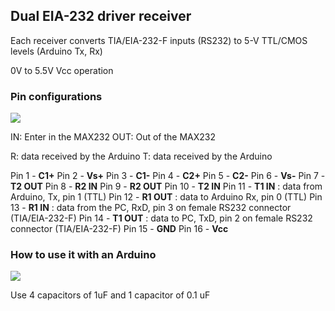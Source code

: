 ## Dual EIA-232 driver receiver

Each receiver converts TIA/EIA-232-F inputs (RS232) to 5-V TTL/CMOS levels (Arduino Tx, Rx)

0V to 5.5V Vcc operation

###  Pin configurations

![](max232_pin_configurations.png)

IN: Enter in the MAX232
OUT: Out of the MAX232

R: data received by the Arduino
T: data received by the Arduino

Pin 1 - **C1+**
Pin 2 - **Vs+**
Pin 3 - **C1-**
Pin 4 - **C2+**
Pin 5 - **C2-**
Pin 6 - **Vs-**
Pin 7 - **T2 OUT**
Pin 8 - **R2 IN**
Pin 9 - **R2 OUT**
Pin 10 - **T2 IN**
Pin 11 - **T1 IN** : data from Arduino, Tx, pin 1 (TTL)
Pin 12 - **R1 OUT** : data to Arduino Rx, pin 0 (TTL)
Pin 13 - **R1 IN** : data from  the PC, RxD, pin 3 on female RS232 connector (TIA/EIA-232-F)
Pin 14 - **T1 OUT** : data to PC, TxD,  pin 2 on female RS232 connector (TIA/EIA-232-F)
Pin 15 - **GND**
Pin 16 - **Vcc**

### How to use it with an Arduino

![](MAX232_with_arduino.png)

Use 4 capacitors of 1uF and 1 capacitor of 0.1 uF


